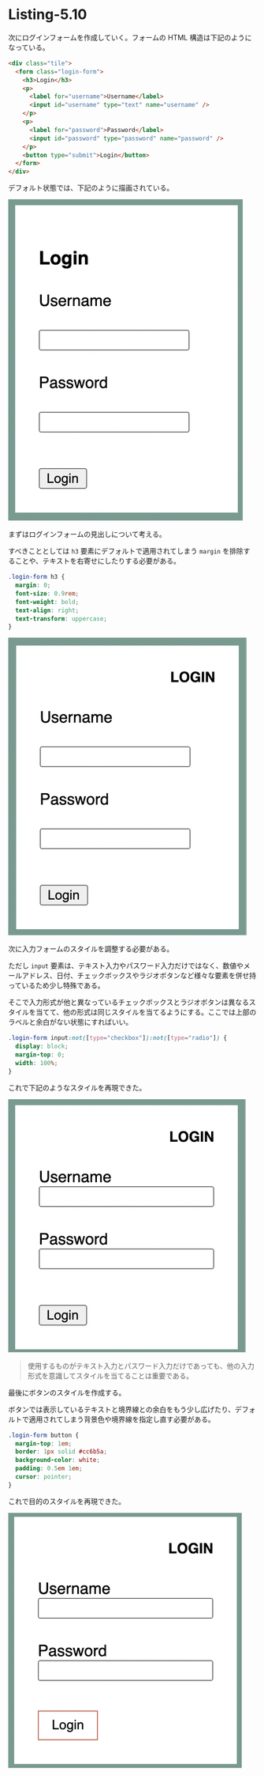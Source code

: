 # Listing-5.10

次にログインフォームを作成していく。フォームの HTML 構造は下記のようになっている。

```html
<div class="tile">
  <form class="login-form">
    <h3>Login</h3>
    <p>
      <label for="username">Username</label>
      <input id="username" type="text" name="username" />
    </p>
    <p>
      <label for="password">Password</label>
      <input id="password" type="password" name="password" />
    </p>
    <button type="submit">Login</button>
  </form>
</div>
```

デフォルト状態では、下記のように描画されている。

![](assets/2021-10-24-20-44-52.png)

まずはログインフォームの見出しについて考える。

すべきこととしては `h3` 要素にデフォルトで適用されてしまう `margin` を排除することや、テキストを右寄せにしたりする必要がある。

```css
.login-form h3 {
  margin: 0;
  font-size: 0.9rem;
  font-weight: bold;
  text-align: right;
  text-transform: uppercase;
}
```

![](assets/2021-10-24-20-45-27.png)

次に入力フォームのスタイルを調整する必要がある。

ただし `input` 要素は、テキスト入力やパスワード入力だけではなく、数値やメールアドレス、日付、チェックボックスやラジオボタンなど様々な要素を併せ持っているため少し特殊である。

そこで入力形式が他と異なっているチェックボックスとラジオボタンは異なるスタイルを当てて、他の形式は同じスタイルを当てるようにする。ここでは上部のラベルと余白がない状態にすればいい。

```css
.login-form input:not([type="checkbox"]):not([type="radio"]) {
  display: block;
  margin-top: 0;
  width: 100%;
}
```

これで下記のようなスタイルを再現できた。

![](assets/2021-10-24-20-51-50.png)

> 使用するものがテキスト入力とパスワード入力だけであっても、他の入力形式を意識してスタイルを当てることは重要である。

最後にボタンのスタイルを作成する。

ボタンでは表示しているテキストと境界線との余白をもう少し広げたり、デフォルトで適用されてしまう背景色や境界線を指定し直す必要がある。

```css
.login-form button {
  margin-top: 1em;
  border: 1px solid #cc6b5a;
  background-color: white;
  padding: 0.5em 1em;
  cursor: pointer;
}
```

これで目的のスタイルを再現できた。

![](assets/2021-10-24-20-53-41.png)
